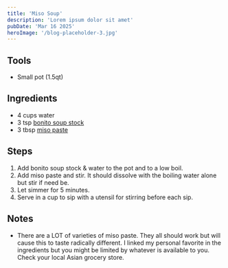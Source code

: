 ```yaml
---
title: 'Miso Soup'
description: 'Lorem ipsum dolor sit amet'
pubDate: 'Mar 16 2025'
heroImage: '/blog-placeholder-3.jpg'
---
```


## Tools

- Small pot (1.5qt)

## Ingredients

- 4 cups water
- 3 tsp [bonito soup stock](https://a.co/d/fnFTv68)
- 3 tbsp [miso paste](https://proshop.prontohomedelivery.com/product/miso-soybean-paste-2?srsltid=AfmBOore-E0IlBe4zYCt6HULX3R-ntc-bc0-ROk9FXbYP2waNYfJKKj3eSI&gQT=1)

## Steps

1. Add bonito soup stock & water to the pot and to a low boil.
2. Add miso paste and stir. It should dissolve with the boiling water alone but stir if need be.
3. Let simmer for 5 minutes.
4. Serve in a cup to sip with a utensil for stirring before each sip.

## Notes

- There are a LOT of varieties of miso paste. They all should work but will cause this to taste radically different. I linked my personal favorite in the ingredients but you might be limited by whatever is available to you. Check your local Asian grocery store.

